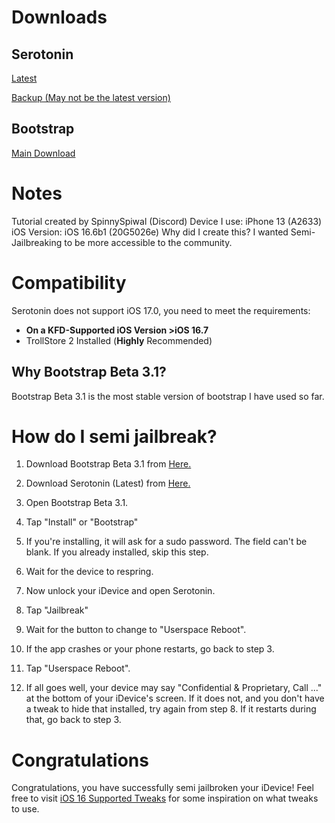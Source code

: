 # Downloads
## Serotonin
[Latest](https://github.com/mineek/Serotonin)

[Backup (May not be the latest version)](https://github.com/SpinnySpiwal/SpiwalsIPASetup/raw/main/MyApps/Serotonin.tipa)

## Bootstrap
[Main Download](https://github.com/SpinnySpiwal/SpiwalsIPASetup/raw/main/MyApps/Bootstrap.tipa)

# Notes
Tutorial created by SpinnySpiwal (Discord)
Device I use: iPhone 13 (A2633)
iOS Version: iOS 16.6b1 (20G5026e)
Why did I create this? I wanted Semi-Jailbreaking to be more accessible to the community.

# Compatibility
Serotonin does not support iOS 17.0, you need to meet the requirements:
* **On a KFD-Supported iOS Version >iOS 16.7**
* TrollStore 2 Installed (**Highly** Recommended)

## Why Bootstrap Beta 3.1?
Bootstrap Beta 3.1 is the most stable version of bootstrap I have used so far.

# How do I semi jailbreak?
1. Download Bootstrap Beta 3.1 from [Here.](#bootstrap)

2. Download Serotonin (Latest) from [Here.](#serotonin)

4. Open Bootstrap Beta 3.1.

5. Tap "Install" or "Bootstrap"

6. If you're installing, it will ask for a sudo password. The field can't be blank. If you already installed, skip this step.

7. Wait for the device to respring.

8. Now unlock your iDevice and open Serotonin.

9. Tap "Jailbreak"

10. Wait for the button to change to "Userspace Reboot".

11. If the app crashes or your phone restarts, go back to step 3.

12. Tap "Userspace Reboot".

13. If all goes well, your device may say "Confidential & Proprietary, Call ..." at the bottom of your iDevice's screen. If it does not, and you don't have a tweak to hide that installed, try again from step 8. If it restarts during that, go back to step 3.

# Congratulations
Congratulations, you have successfully semi jailbroken your iDevice!
Feel free to visit [iOS 16 Supported Tweaks](https://github.com/Loy6410/ios16-tweaks) for some inspiration on what tweaks to use.
